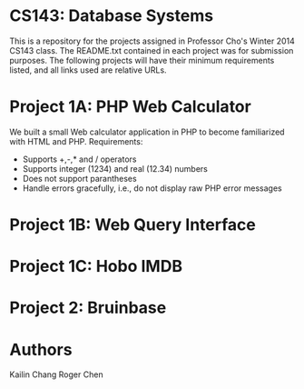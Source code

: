 CS143: Database Systems
=====

This is a repository for the projects assigned in Professor Cho's Winter 2014 CS143 class.
The README.txt contained in each project was for submission purposes.
The following projects will have their minimum requirements listed, and all links used
are relative URLs.

Project 1A: PHP Web Calculator
=====

We built a small Web calculator application in PHP to become familiarized with HTML and PHP.
Requirements: 
<ul>
<li> Supports +,-,* and / operators </li>
<li> Supports integer (1234) and real (12.34) numbers </li>
<li> Does not support parantheses </li>
<li> Handle errors gracefully, i.e., do not display raw PHP error messages </li>
</ul>

Project 1B: Web Query Interface
=====


Project 1C: Hobo IMDB
=====


Project 2: Bruinbase
=====


Authors
=====

Kailin Chang
Roger Chen